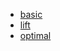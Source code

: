 
- [basic](http://43.163.246.121:8081/notebooks/interview-note/python/basic.ipynb)
- [lift](http://43.163.246.121:8081/notebooks/interview-note/python/lift.ipynb)
- [optimal](http://43.163.246.121:8081/notebooks/interview-note/python/optima.ipynb)